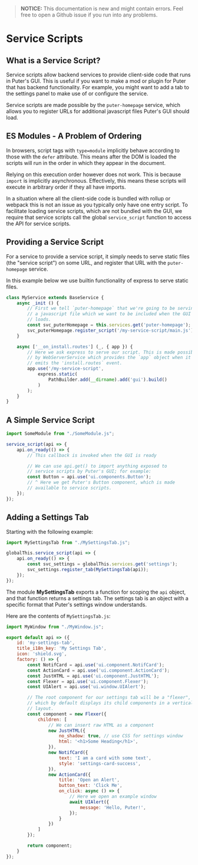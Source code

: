 > **NOTICE:** This documentation is new and might contain errors.
> Feel free to open a Github issue if you run into any problems.

# Service Scripts

## What is a Service Script?

Service scripts allow backend services to provide client-side code that
runs in Puter's GUI. This is useful if you want to make a mod or plugin
for Puter that has backend functionality. For example, you might want
to add a tab to the settings panel to make use of or configure the service.

Service scripts are made possible by the `puter-homepage` service, which
allows you to register URLs for additional javascript files Puter's
GUI should load.

## ES Modules - A Problem of Ordering

In browsers, script tags with `type=module` implicitly behave according
to those with the `defer` attribute. This means after the DOM is loaded
the scripts will run in the order in which they appear in the document.

Relying on this execution order however does not work. This is because
`import` is implicitly asynchronous. Effectively, this means these
scripts will execute in arbitrary order if they all have imports.

In a situation where all the client-side code is bundled with rollup
or webpack this is not an issue as you typically only have one
entry script. To facilitate loading service scripts, which are not
bundled with the GUI, we require that service scripts call the global
`service_script` function to access the API for service scripts.

## Providing a Service Script

For a service to provide a service script, it simply needs to serve
static files (the "service script") on some URL, and register that
URL with the `puter-homepage` service.

In this example below we use builtin functionality of express to serve
static files.

```javascript
class MyService extends BaseService {
    async _init () {
        // First we tell `puter-homepage` that we're going to be serving
        // a javascript file which we want to be included when the GUI
        // loads.
        const svc_puterHomepage = this.services.get('puter-homepage');
        svc_puterHomepage.register_script('/my-service-script/main.js');
    }

    async ['__on_install.routes'] (_, { app }) {
        // Here we ask express to serve our script. This is made possible
        // by WebServerService which provides the `app` object when it
        // emits the 'install.routes` event.
        app.use('/my-service-script',
            express.static(
                PathBuilder.add(__dirname).add('gui').build()
            )
        );
    }
}
```

## A Simple Service Script



```javascript
import SomeModule from "./SomeModule.js";

service_script(api => {
    api.on_ready(() => {
        // This callback is invoked when the GUI is ready

        // We can use api.get() to import anything exposed to
        // service scripts by Puter's GUI; for example:
        const Button = api.use('ui.components.Button');
        // ^ Here we get Puter's Button component, which is made
        // available to service scripts.
    });
});
```

## Adding a Settings Tab

Starting with the following example: 

```javascript
import MySettingsTab from "./MySettingsTab.js";

globalThis.service_script(api => {
    api.on_ready(() => {
        const svc_settings = globalThis.services.get('settings');
        svc_settings.register_tab(MySettingsTab(api));
    });
});
```

The module **MySettingsTab** exports a function for scoping the `api`
object, and that function returns a settings tab. The settings tab is
an object with a specific format that Puter's settings window understands.

Here are the contents of `MySettingsTab.js`:

```javascript
import MyWindow from "./MyWindow.js";

export default api => ({
    id: 'my-settings-tab',
    title_i18n_key: 'My Settings Tab',
    icon: 'shield.svg',
    factory: () => {
        const NotifCard = api.use('ui.component.NotifCard');
        const ActionCard = api.use('ui.component.ActionCard');
        const JustHTML = api.use('ui.component.JustHTML');
        const Flexer = api.use('ui.component.Flexer');
        const UIAlert = api.use('ui.window.UIAlert');

        // The root component for our settings tab will be a "flexer",
        // which by default displays its child components in a vertical
        // layout.
        const component = new Flexer({
            children: [
                // We can insert raw HTML as a component
                new JustHTML({
                    no_shadow: true, // use CSS for settings window
                    html: '<h1>Some Heading</h1>',
                }),
                new NotifCard({
                    text: 'I am a card with some text',
                    style: 'settings-card-success',
                }),
                new ActionCard({
                    title: 'Open an Alert',
                    button_text: 'Click Me',
                    on_click: async () => {
                        // Here we open an example window
                        await UIAlert({
                            message: 'Hello, Puter!',
                        });
                    }
                })
            ]
        });

        return component;
    }
});
```
